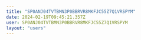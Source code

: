 ```yaml
---
title: "SP0ANJ04TVTBMN3P0BBRVR8MKFJC55Z7Q1VRSPYM"
date: 2024-02-19T09:45:21.357Z
user: SP0ANJ04TVTBMN3P0BBRVR8MKFJC55Z7Q1VRSPYM
layout: "users"
---
```

    